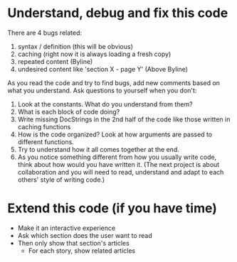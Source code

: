 # Understand, debug and fix this code

There are 4 bugs related:
1. syntax / definition (this will be obvious)
1. caching (right now it is always loading a fresh copy)
1. repeated content (Byline)
1. undesired content like 'section X - page Y' (Above Byline)

As you read the code and try to find bugs, add new comments based on what you understand. Ask questions to yourself when you don't:
1. Look at the constants. What do you understand from them?
1. What is each block of code doing?
1. Write missing DocStrings in the 2nd half of the code like those written in caching functions
1. How is the code organized? Look at how arguments are passed to different functions.
1. Try to understand how it all comes together at the end.
1. As you notice something different from how you usually write code, think about how would you have written it. (The next project is about collaboration and you will need to read, understand and adapt to each others' style of writing code.)

# Extend this code (if you have time)

- Make it an interactive experience
- Ask which section does the user want to read
- Then only show that section's articles
    - For each story, show related articles
